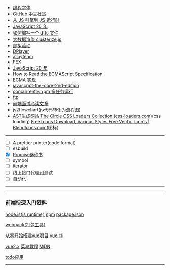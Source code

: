 -   [编程字体](https://www.jetbrains.com/zh-cn/lp/mono/)
-   [GitHub 中文社区](https://www.githubs.cn/)
-   [从 JS 引擎到 JS 运行时](https://zhuanlan.zhihu.com/p/104333176)
-   [JavaScript 20 年](https://zhuanlan.zhihu.com/p/122334333)
-   [如何编写一个 d.ts 文件](https://segmentfault.com/a/1190000009247663#articleHeader6)
-   [大数据渲染 clusterize.js](https://clusterize.js.org/)
-   [虚拟滚动](https://akryum.github.io/vue-virtual-scroller/#/recycle)
-   [DPlayer](http://dplayer.js.org/)
-   [alloyteam](http://alloyteam.github.io/)
-   [FEX](http://fex.baidu.com/)
-   [JavaScript 20 年](https://cn.history.js.org/)
-   [How to Read the ECMAScript Specification](https://timothygu.me/es-howto/)
-   [ECMA 实现](https://blog.csdn.net/szengtal/article/details/78726143)
-   [javascript-the-core-2nd-edition](http://dmitrysoshnikov.com/ecmascript/javascript-the-core-2nd-edition/)
-   [ concurrently:npm 多任务运行](https://www.npmjs.com/package/concurrently)
-   [ftp](https://www.npmjs.com/package/easy-ftp)
-   [前端面试必读文章](https://juejin.cn/post/6844904116339261447#heading-48)
- js2flowchart(js代码转化为流程图)
- [AST生成网站](http://astexplorer.net)
[The Circle CSS Loaders Collection (css-loaders.com)](https://css-loaders.com/circle/#l11)(css loading)
[Free Icons Download, Various Styles Free Vector Icon's | BlendIcons.com](https://blendicons.com/)(图标)

---
- [ ] A prettier printer(code format)
- [ ] esbuild
- [x] [Promise迷你书](http://liubin.org/promises-book/#_)
- [ ] symbol
- [ ] iterator
- [ ] 线上接口代理到测试
- [ ] 自动化

---


---
### 前端快速入门资料

[node.js(js runtime)](https://www.runoob.com/nodejs/nodejs-tutorial.html)
[npm](https://juejin.cn/post/6844903582337237006#heading-0)
[package.json](https://juejin.cn/post/6987179395714646024)

[webpack(打包工具)](https://webpack.docschina.org/)

[从零开始搭建vue项目](https://juejin.cn/post/6844903572950220807)
[vue cli](https://cli.vuejs.org/zh/guide/prototyping.html)
	
[vue2.x](https://cn.vuejs.org/v2/guide/)
[菜鸟教程](https://www.runoob.com/js/js-tutorial.html)
[MDN](https://developer.mozilla.org/zh-CN/docs/Learn/Getting_started_with_the_web)

[todo应用](https://juejin.cn/post/6844903762037850126)

---